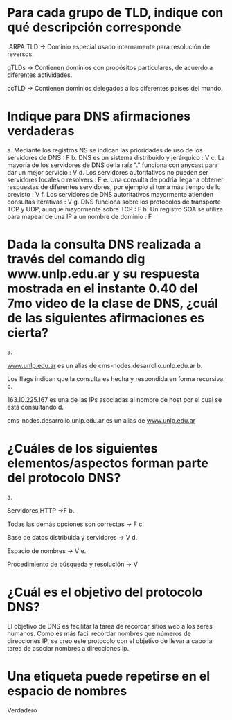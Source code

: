 <h1>Para cada grupo de TLD, indique con qué descripción corresponde</h1>
.ARPA TLD -> Dominio especial usado internamente para resolución de reversos.

gTLDs -> Contienen dominios con propósitos particulares, de acuerdo a diferentes actividades.

ccTLD -> Contienen dominios delegados a los diferentes países del mundo. 

<h1>Indique para DNS afirmaciones verdaderas</h1>

a.
Mediante los registros NS se indican las prioridades de uso de los servidores de DNS : F
b.
DNS es un sistema distribuido y jerárquico : V
c.
La mayoría de los servidores de DNS de la raíz "." funciona con anycast para dar un mejor servicio : V
d.
Los servidores autoritativos no pueden ser servidores locales o resolvers : F
e.
Una consulta de podría llegar a obtener respuestas de diferentes servidores, por ejemplo si toma más tiempo de lo previsto : V
f.
Los servidores de DNS autoritativos mayormente atienden consultas iterativas : V
g.
DNS funciona sobre los protocolos de transporte TCP y UDP, aunque mayormente sobre TCP : F
h.
Un registro SOA se utiliza para mapear de una IP a un nombre de dominio : F


<h1>Dada la consulta DNS realizada a través del comando dig www.unlp.edu.ar y su respuesta mostrada en el instante 0.40 del 7mo video de la clase de DNS, ¿cuál de las siguientes afirmaciones es cierta?</h1>
a.

www.unlp.edu.ar es un alias de cms-nodes.desarrollo.unlp.edu.ar
b.

Los flags indican que la consulta es hecha y respondida en forma recursiva.
c.

163.10.225.167  es una de las IPs asociadas al nombre de host por el cual se está consultando
d.

cms-nodes.desarrollo.unlp.edu.ar es un alias de www.unlp.edu.ar

<h1>¿Cuáles de los siguientes elementos/aspectos forman parte del protocolo DNS?</h1>

a.

Servidores HTTP ->F
b.

Todas las demás opciones son correctas -> F
c.

Base de datos distribuida y servidores -> V
d.

Espacio de nombres -> V
e.

Procedimiento de búsqueda y resolución -> V

<h1>¿Cuál es el objetivo del protocolo DNS?</h1>
El objetivo de DNS es facilitar la tarea de recordar sitios web a los seres humanos.
Como es más facil recordar nombres que números de direcciones IP, se creo este protocolo con el objetivo de llevar a cabo la tarea de asociar nombres a direcciones ip.

<h1>Una etiqueta puede repetirse en el espacio de nombres</h1>
Verdadero
